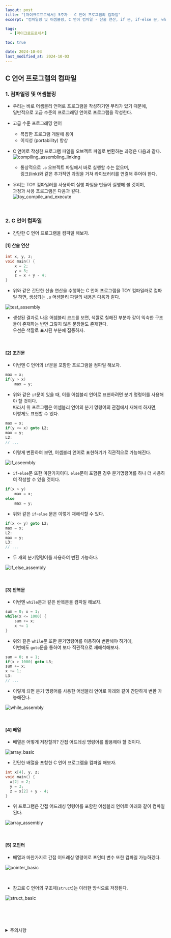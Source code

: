 ```yaml
---
layout: post
title: "[마이크로프로세서] 5주차 - C 언어 프로그램의 컴파일"
excerpt: "컴파일링 및 어셈블링, C 언어 컴파일 - 산술 연산, if 문, if-else 문, while 문, 배열, 포인터"

tags:
  - [마이크로프로세서]

toc: true

date: 2024-10-03
last_modified_at: 2024-10-03
---
```

## C 언어 프로그램의 컴파일
### 1. 컴파일링 및 어셈블링
- 우리는 바로 어셈블리 언어로 프로그램을 작성하기엔 무리가 있기 때문에,  
일반적으로 고급 수준의 프로그래밍 언어로 프로그램을 작성한다.  

- 고급 수준 프로그래밍 언어  
  - 복잡한 프로그램 개발에 용이
  - 이식성 (portability) 향상  

- C 언어로 작성한 프로그램 파일을 오브젝트 파일로 변환하는 과정은 다음과 같다.  
![compiling_assembling_linking][def]
  - 통상적으로 `.o` 오브젝트 파일에서 바로 실행할 수는 없으며,  
  링크(link)와 같은 추가적인 과정을 거쳐 라이브러리를 연결해 주어야 한다.  

- 우리는 TOY 컴파일러를 사용하여 실행 파일을 만들어 실행해 볼 것이며,  
과정과 사용 프로그램은 다음과 같다.  
![toy_compile_and_execute][def2]  

<br>

### 2. C 언어 컴파일
- 간단한 C 언어 프로그램을 컴파일 해보자.  

#### [1] 산술 연산

```c
int x, y, z;
void main() {
    x = 2;
    y = 3;
    z = x + y - 4;
}
```

- 위와 같은 간단한 산술 연산을 수행하는 C 언어 프로그램을 TOY 컴파일러로 컴파일 하면, 생성되는 `.s` 어셈블리 파일의 내용은 다음과 같다.  

![test_assembly][def3]

- 생성된 결과로 나온 어셈블리 코드를 보면, 색깔로 칠해진 부분과 같이 익숙한 구조들이 존재하는 반면 그렇지 않은 문장들도 존재한다.  
우선은 색깔로 표시된 부분에 집중하자.  

<br>

#### [2] 조건문
- 이번엔 C 언어의 `if`문을 포함한 프로그램을 컴파일 해보자.  

```c
max = x;
if(y > x)
    max = y;
```

- 위와 같은 `if`문이 있을 때, 이를 어셈블리 언어로 표현하려면 분기 명령어를 사용해야 할 것이다.  
따라서 위 프로그램은 어셈블리 언어의 분기 명령어의 관점에서 재해석 하자면,  
이렇게도 표현할 수 있다.  

```c
max = x;
if(y <= x) goto L2;
max = y;
L2:
// ...
```

- 이렇게 변환하여 보면, 어셈블리 언어로 표현하기가 직관적으로 가능해진다.  

![if_aseembly][def4]  

- `if`-`else`문 또한 마찬가지이다. `else`문이 포함된 경우 분기명령어를 하나 더 사용하여 작성할 수 있을 것이다.  

```c
if(x > y)
    max = x;
else
    max = y;
```

- 위와 같은 `if`-`else` 문은 이렇게 재해석할 수 있다.  

```c
if(x <= y) goto L2;
max = x;
L2:
max = y;
L3:
// ...
```

- 두 개의 분기명령어를 사용하여 변환 가능하다.  

![if_else_assembly][def5]  

<br>

#### [3] 반복문
- 이번엔 `while`문과 같은 반복문을 컴파일 해보자.  

```c
sum = 0; x = 1;
while(x <= 1000) {
    sum += x;
    x += 1
}
```

- 위와 같은 `while`문 또한 분기명령어를 이용하여 변환해야 하기에,  
이번에도 `goto`문을 통하여 보다 직관적으로 재해석해보자.  

```c
sum = 0; x = 1;
if(x > 1000) goto L3;
sum += x;
x += 1;
L3:
// ...
```

- 이렇게 되면 분기 명령어를 사용한 어셈블리 언어로 아래와 같이 간단하게 변환 가능해진다.  

![while_assembly][def6]

<br>

#### [4] 배열
- 배열은 어떻게 저장할까? 간접 어드레싱 명령어를 활용해야 할 것이다.  

![array_basic][def7]

- 간단한 배열을 포함한 C 언어 프로그램을 컴파일 해보자.  

```c
int x[4], y, z;
void main() {
  x[2] = 2;
  y = 3;
  z = x[2] + y - 4;
}
```

- 위 프로그램은 간접 어드레싱 명령어를 포함한 어셈블리 언어로 아래와 같이 컴파일 된다.  

![array_assembly][def8]

<br>

#### [5] 포인터
- 배열과 마찬가지로 간접 어드레싱 명령어로 포인터 변수 또한 컴파일 가능하겠다.  

![pointer_basic][def9]  

<br>

- 참고로 C 언어의 구조체(`struct`)는 이러한 방식으로 저장된다.  

![struct_basic][def10]

<br>
<br>
<br>
<br>
<details>
<summary>주의사항</summary>
<div markdown="1">  

이 포스팅은 강원대학교 김용석 교수님의 마이크로프로세서 수업을 들으며 내용을 정리 한 것입니다.  
수업 내용에 대한 저작권은 교수님께 있으니,  
다른 곳으로의 무분별한 내용 복사를 자제해 주세요.  

</div>
</details>

[def]: https://i.imgur.com/wRpOE9D.png
[def2]: https://i.imgur.com/Xo5STnm.png
[def3]: https://i.imgur.com/vHPpoEF.png
[def4]: https://i.imgur.com/vSsrfne.png
[def5]: https://i.imgur.com/fY6GJOi.png
[def6]: https://i.imgur.com/JTh5Ro5.png
[def7]: https://i.imgur.com/P0oHpPR.png
[def8]: https://i.imgur.com/4pr3OmL.png
[def9]: https://i.imgur.com/YUmiX7G.png
[def10]: https://i.imgur.com/KOMstP1.png